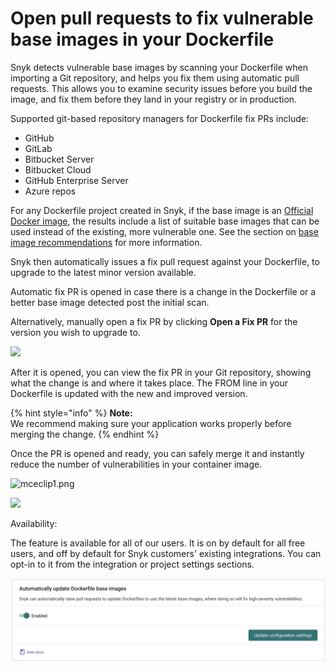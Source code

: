 # Open pull requests to fix vulnerable base images in your Dockerfile

Snyk detects vulnerable base images by scanning your Dockerfile when importing a Git repository, and helps you fix them using automatic pull requests. This allows you to examine security issues before you build the image, and fix them before they land in your registry or in production.

Supported git-based repository managers for Dockerfile fix PRs include:

* GitHub
* GitLab
* Bitbucket Server
* Bitbucket Cloud
* GitHub Enterprise Server
* Azure repos

For any Dockerfile project created in Snyk, if the base image is an [Official Docker image](https://docs.docker.com/docker-hub/official\_images/), the results include a list of suitable base images that can be used instead of the existing, more vulnerable one. See the section on [base image recommendations](https://docs.snyk.io/snyk-container/getting-around-the-snyk-container-ui/analysis-and-remediation-for-your-images-from-the-snyk-app) for more information.

Snyk then automatically issues a fix pull request against your Dockerfile, to upgrade to the latest minor version available.

Automatic fix PR is opened in case there is a change in the Dockerfile or a better base image detected post the initial scan.

Alternatively, manually open a fix PR by clicking **Open a Fix PR** for the version you wish to upgrade to.

![](../../.gitbook/assets/mceclip0-6-.png)

After it is opened, you can view the fix PR in your Git repository, showing what the change is and where it takes place. The FROM line in your Dockerfile is updated with the new and improved version.

{% hint style="info" %}
**Note:**\
We recommend making sure your application works properly before merging the change.
{% endhint %}

Once the PR is opened and ready, you can safely merge it and instantly reduce the number of vulnerabilities in your container image.

![mceclip1.png](../../.gitbook/assets/mceclip1-1-.png)

![](../../.gitbook/assets/mceclip2.png)

Availability:

The feature is available for all of our users. It is on by default for all free users, and off by default for Snyk customers' existing integrations. You can opt-in to it from the integration or project settings sections.

![](<../../.gitbook/assets/image (326).png>)
